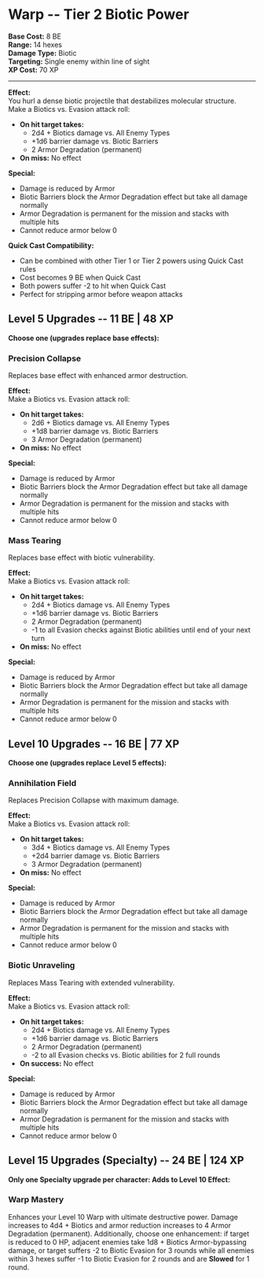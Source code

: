 # Warp -- Tier 2 Biotic Power

**Base Cost:** 8 BE  
**Range:** 14 hexes  
**Damage Type:** Biotic  
**Targeting:** Single enemy within line of sight  
**XP Cost:** 70 XP

---

**Effect:**  
You hurl a dense biotic projectile that destabilizes molecular structure. Make a Biotics vs. Evasion attack roll:
- **On hit target takes:**
  - 2d4 + Biotics damage vs. All Enemy Types
  - +1d6 barrier damage vs. Biotic Barriers
  - 2 Armor Degradation (permanent)
- **On miss:** No effect

**Special:**  
- Damage is reduced by Armor
- Biotic Barriers block the Armor Degradation effect but take all damage normally
- Armor Degradation is permanent for the mission and stacks with multiple hits
- Cannot reduce armor below 0

**Quick Cast Compatibility:**  
- Can be combined with other Tier 1 or Tier 2 powers using Quick Cast rules
- Cost becomes 9 BE when Quick Cast
- Both powers suffer -2 to hit when Quick Cast
- Perfect for stripping armor before weapon attacks

## Level 5 Upgrades -- 11 BE | 48 XP

**Choose one (upgrades replace base effects):**

### Precision Collapse
Replaces base effect with enhanced armor destruction.

**Effect:**  
Make a Biotics vs. Evasion attack roll:
- **On hit target takes:**
  - 2d6 + Biotics damage vs. All Enemy Types
  - +1d8 barrier damage vs. Biotic Barriers
  - 3 Armor Degradation (permanent)
- **On miss:** No effect

**Special:**  
- Damage is reduced by Armor
- Biotic Barriers block the Armor Degradation effect but take all damage normally
- Armor Degradation is permanent for the mission and stacks with multiple hits
- Cannot reduce armor below 0

### Mass Tearing
Replaces base effect with biotic vulnerability.

**Effect:**  
Make a Biotics vs. Evasion attack roll:
- **On hit target takes:**
  - 2d4 + Biotics damage vs. All Enemy Types
  - +1d6 barrier damage vs. Biotic Barriers
  - 2 Armor Degradation (permanent)
  - -1 to all Evasion checks against Biotic abilities until end of your next turn
- **On miss:** No effect

**Special:**  
- Damage is reduced by Armor
- Biotic Barriers block the Armor Degradation effect but take all damage normally
- Armor Degradation is permanent for the mission and stacks with multiple hits
- Cannot reduce armor below 0

## Level 10 Upgrades -- 16 BE | 77 XP

**Choose one (upgrades replace Level 5 effects):**

### Annihilation Field
Replaces Precision Collapse with maximum damage.

**Effect:**  
Make a Biotics vs. Evasion attack roll:
- **On hit target takes:**
  - 3d4 + Biotics damage vs. All Enemy Types
  - +2d4 barrier damage vs. Biotic Barriers
  - 3 Armor Degradation (permanent)
- **On miss:** No effect

**Special:**  
- Damage is reduced by Armor
- Biotic Barriers block the Armor Degradation effect but take all damage normally
- Armor Degradation is permanent for the mission and stacks with multiple hits
- Cannot reduce armor below 0

### Biotic Unraveling
Replaces Mass Tearing with extended vulnerability.

**Effect:**  
Make a Biotics vs. Evasion attack roll:
- **On hit target takes:**
  - 2d4 + Biotics damage vs. All Enemy Types
  - +1d6 barrier damage vs. Biotic Barriers
  - 2 Armor Degradation (permanent)
  - -2 to all Evasion checks vs. Biotic abilities for 2 full rounds
- **On success:** No effect

**Special:**  
- Damage is reduced by Armor
- Biotic Barriers block the Armor Degradation effect but take all damage normally
- Armor Degradation is permanent for the mission and stacks with multiple hits
- Cannot reduce armor below 0

## Level 15 Upgrades (Specialty) -- 24 BE | 124 XP

**Only one Specialty upgrade per character: Adds to Level 10 Effect:**

### Warp Mastery
Enhances your Level 10 Warp with ultimate destructive power. Damage increases to 4d4 + Biotics and armor reduction increases to 4 Armor Degradation (permanent). Additionally, choose one enhancement: if target is reduced to 0 HP, adjacent enemies take 1d8 + Biotics Armor-bypassing damage, or target suffers -2 to Biotic Evasion for 3 rounds while all enemies within 3 hexes suffer -1 to Biotic Evasion for 2 rounds and are **Slowed** for 1 round.